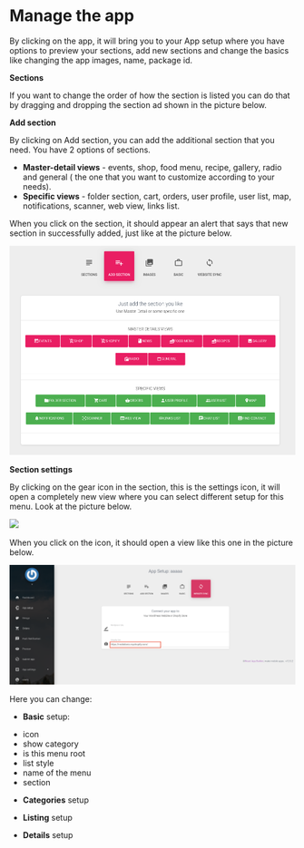 # Manage the app

By clicking on the app, it will bring you to your App setup where you have options to preview your sections, add new sections and change the basics like changing the app images, name, package id.

**Sections**

If you want to change the order of how the section is listed you can do that by dragging and dropping the section ad shown in the picture below.

**Add section**

By clicking on Add section, you can add the additional section that you need. You have 2 options of sections. 

* **Master-detail views** - events, shop, food menu, recipe, gallery, radio and general \( the one that you want to customize according to your needs\).
* **Specific views** - folder section, cart, orders, user profile, user list, map, notifications, scanner, web view, links list.

When you click on the section, it should appear an alert that says that new section in successfully added, just like at the picture below.

![](../.gitbook/assets/image%20%2827%29.png)

**Section settings**

By clicking on the gear icon in the section, this is the settings icon, it will open a completely new view where you can select different setup for this menu. Look at the picture below.

![](https://gblobscdn.gitbook.com/assets%2F-LrupYYzVe_rJk5v1KU7%2F-LrxuaxVaGPb886Z3Nm1%2F-LrxuvFn6iOSug9Jji7U%2FScreenshot%20%281%29.png?alt=media&token=d7513480-53f3-4282-8136-fb44628c6321)

When you click on the icon, it should open a view like this one in the picture below.

![](../.gitbook/assets/image%20%2817%29.png)

Here you can change: 

 - **Basic** setup:

* icon
* show category
* is this menu root
* list style
* name of the menu
* section

 - **Categories** setup

 -  **Listing** setup

 -  **Details** setup  


